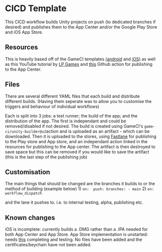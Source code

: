 # CICD Template

This CICD workflow builds Unity projects on push (to dedicated branches if desired) and publishes them to the App Center and/or the Google Play Store and iOS App Store.

## Resources

This is heavily based off of the GameCI templates [(android](https://game.ci/docs/github/deployment/android) and [iOS)](https://game.ci/docs/github/deployment/ios) as well as this YouTube tutorial by [LP Games](https://www.youtube.com/watch?v=M2BZr02uai0) and [this](https://github.com/marketplace/actions/app-center-distribute) Github action for publishing to the App Center. 

## Files

There are several different YAML files that each build and distribute different builds. (Having them seperate was to allow you to customise the triggers and behaviour of individual workflows)

Each is split into 3 jobs: a test runner; the build of the app; and the distribution of the app. The first is independant and could be removed/disabled if not desired. 
The build is created using GameCI's `game-ci/unity-builder@v2`action and is uploaded as an artifact - which can be downloaded. Then it is uploaded to the stores, using [Fastlane](https://fastlane.tools/) for publishing to the Play store and App store, and an independant action linked in the resources for publishing to the App center.
The artifact is then destroyed to save space but this can be removed if you would like to save the artifact (this is the last step of the publishing job)

## Customisation

The main things that should be changed are the branches it builds to or the method of building (example below) 
1)
`on: 
  push:
    branches:
      - main`
2)
`on: workflow_dispatch`

and the lane it pushes to. i.e. to internal testing, alpha, publishing etc.

## Known changes

iOS is incomplete: currently builds a .DMG rather than a .IPA needed for both App Center and App Store.
App Store implementation is unstarted: needs [this](https://game.ci/docs/github/deployment/ios) completing and testing. No files have been added and the certificates/keychain have not been added.
